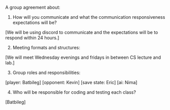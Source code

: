 A group agreement about:
1. How will you communicate and what the communication responsiveness expectations will be?

[We will be using discord to communicate and the expectations will be to respond within 24 hours.] 

2. Meeting formats and structures:

[We will meet Wednesday evenings and fridays in between CS lecture and lab.] 

3. Group roles and responsibilities:

[player: Batbileg]
[opponent: Kevin]
[save state: Eric]
[ai: Nima]

4. Who will be responsible for coding and testing each class?

[Batbileg]
